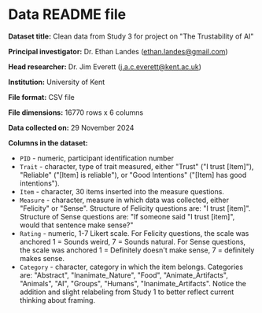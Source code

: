 # Data README file

**Dataset title:** Clean data from Study 3 for project on "The Trustability 
of AI"

**Principal investigator:** Dr. Ethan Landes (ethan.landes@gmail.com)

**Head researcher:** Dr. Jim Everett (j.a.c.everett@kent.ac.uk)

**Institution:** University of Kent

**File format:** CSV file

**File dimensions:** 16770 rows x 6 columns

**Data collected on:** 29 November 2024

**Columns in the dataset:**

- `PID` - numeric, participant identification number
- `Trait` - character, type of trait measured, either "Trust" 
("I trust [Item]"), "Reliable" ("[Item] is reliable"), or 
"Good Intentions" ("[Item] has good intentions").
- `Item` - character, 30 items inserted into the measure questions.
- `Measure` - character, measure in which data was collected, either "Felicity" 
or "Sense". Structure of Felicity questions are: "I trust [item]". Structure of 
Sense questions are: "If someone said "I trust [item]", would that sentence make
sense?"
- `Rating` - numeric, 1-7 Likert scale. For Felicity questions, the scale was 
anchored 1 = Sounds weird, 7 = Sounds natural. For Sense questions, the scale 
was anchored 1 = Definitely doesn't make sense, 7 = definitely makes sense. 
- `Category` - character, category in which the item belongs. Categories are: 
"Abstract", "Inanimate_Nature", "Food", "Animate_Artifacts", "Animals", "AI", 
"Groups", "Humans", "Inanimate_Artifacts". Notice the addition and slight 
relabeling from Study 1 to better reflect current thinking about framing.
